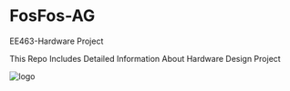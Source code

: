 # FosFos-AG
EE463-Hardware Project


This Repo Includes Detailed Information About Hardware Design Project

![logo](https://user-images.githubusercontent.com/44348614/51260012-62962b00-19be-11e9-9add-50763333729f.png)

